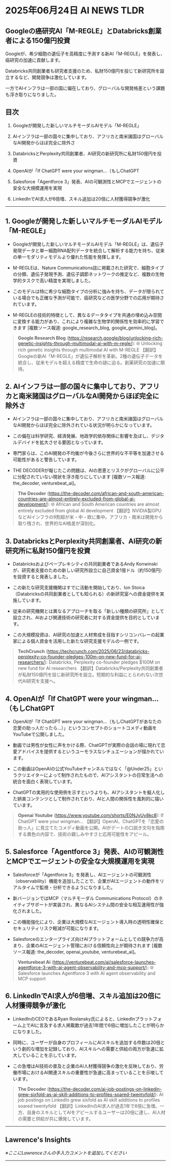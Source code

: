 # 2025年06月24日 AI NEWS TLDR

## Googleの癌研究AI「M-REGLE」とDatabricks創業者による150億円投資

Googleが、希少細胞の遺伝子を高精度に予測する新AI「M-REGLE」を発表し、癌研究の加速に貢献します。

Databricks共同創業者も研究者支援のため、私財150億円を投じて新研究所を設立するなど、開発競争は激化しています。

一方でAIインフラは一部の国に偏在しており、グローバルな開発格差という課題も浮き彫りになりました。

## 目次

1. Googleが開発した新しいマルチモーダルAIモデル「M-REGLE」

2. AIインフラは一部の国々に集中しており、アフリカと南米諸国はグローバルなAI開発からほぼ完全に除外さ

3. DatabricksとPerplexity共同創業者、AI研究の新研究所に私財150億円を投資

4. OpenAIが「If ChatGPT were your wingman...（もしChatGPT

5. Salesforce「Agentforce 3」発表、AIの可観測性とMCPでエージェントの安全な大規模運用を実現

6. LinkedInでAI求人が6倍増、スキル追加は20倍に人材獲得競争が激化

---

## 1. Googleが開発した新しいマルチモーダルAIモデル「M-REGLE」

- Googleが開発した新しいマルチモーダルAIモデル「M-REGLE」は、遺伝子発現データと単一細胞RNA配列データを統合して解析する能力を持ち、従来の単一モダリティモデルより優れた性能を発揮します。

- M-REGLEは、Nature Communications誌に掲載された研究で、細胞タイプの分類、遺伝子発現予測、遺伝子調節ネットワークの推定など、複数の生物学的タスクで高い精度を実現しました。

- このモデルは特に希少な細胞タイプの分析に強みを持ち、データが限られている場合でも正確な予測が可能で、癌研究などの医学分野での応用が期待されています。

- M-REGLEの技術的特徴として、異なるデータタイプを共通の埋め込み空間に変換する能力があり、これにより複雑な生物学的関係性を効率的に学習できます [複数ソース報道: google_research_blog, google_gemini_blog]。

> **Google Research Blog** (https://research.google/blog/unlocking-rich-genetic-insights-through-multimodal-ai-with-m-regle/): 🌐 Unlocking rich genetic insights through multimodal AI with M-REGLE
> 【翻訳】Googleの新AI「M-REGLE」が遺伝子解析を革新。2種の遺伝子データを統合し、従来モデルを超える精度で生命の謎に迫る。創薬研究の加速に期待。

## 2. AIインフラは一部の国々に集中しており、アフリカと南米諸国はグローバルなAI開発からほぼ完全に除外さ

- AIインフラは一部の国々に集中しており、アフリカと南米諸国はグローバルなAI開発からほぼ完全に除外されている状況が明らかになっています。

- この偏在は科学研究、経済発展、地政学的依存関係に影響を及ぼし、デジタルデバイドを拡大させる要因となっています。

- 専門家らは、このAI開発の不均衡が今後さらに世界的な不平等を加速させる可能性があると警告しています。

- THE DECODERが報じたこの問題は、AIの恩恵とリスクがグローバルに公平に分配されていない現状を浮き彫りにしています [複数ソース報道: the_decoder, venturebeat_ai]。

> **The Decoder** (https://the-decoder.com/african-and-south-american-countries-are-almost-entirely-excluded-from-global-ai-development/): 🌐 African and South American countries are almost entirely excluded from global AI development
> 【翻訳】NVIDIA製GPUなどAIインフラの9割超が米・中・欧に集中。アフリカ・南米は開発から取り残され、世界的なAI格差が深刻化。

## 3. DatabricksとPerplexity共同創業者、AI研究の新研究所に私財150億円を投資

- Databricksおよびペープレキシティの共同創業者であるAndy Konwinskiが、研究者支援のための新しい研究所設立に自己資金1億ドル（約150億円）を投資すると発表しました。

- この新たな研究支援機関はすでに活動を開始しており、Ion Stoica（Databricksの共同創業者としても知られる）の新研究室への資金提供を実施しています。

- 従来の研究機関とは異なるアプローチを取る「新しい種類の研究所」として設立され、AIおよび関連技術の研究者に対する資金提供を目的としています。

- この大規模投資は、AI研究の加速と人材育成を目指すシリコンバレーの起業家による個人資金を活用した新たな研究支援モデルの一例です。

> **TechCrunch** (https://techcrunch.com/2025/06/23/databricks-perplexity-co-founder-pledges-100m-on-new-fund-for-ai-researchers/): Databricks, Perplexity co-founder pledges $100M on new fund for AI researchers
> 【翻訳】Databricks/Perplexity共同創業者が私財150億円を投じ新研究所を設立。短期的な利益にとらわれない次世代AI研究を支援へ。

## 4. OpenAIが「If ChatGPT were your wingman...（もしChatGPT

- OpenAIが「If ChatGPT were your wingman...（もしChatGPTがあなたの恋愛の助っ人だったら...）」というコンセプトのショートコメディ動画をYouTubeで公開しました。

- 動画では男性が女性に声をかける際、ChatGPTが実際の会話の場に現れて恋愛アドバイスを提供するというユーモラスなシチュエーションが描かれています。

- この動画はOpenAIの公式YouTubeチャンネルではなく「@Under25」というクリエイターによって制作されたもので、AIアシスタントの日常生活への統合を面白く表現しています。

- ChatGPTの実用的な使用例を示すというよりも、AIアシスタントを擬人化した娯楽コンテンツとして制作されており、AIと人間の関係性を風刺的に描いています。

> **Openai Youtube** (https://www.youtube.com/shorts/E0NJyUy8kc8): If ChatGPT were your wingman…
> 【翻訳】OpenAI、ChatGPTを「恋愛の助っ人」に見立てたコメディ動画を公開。AIがデートの口説き文句を指南する異色の内容で、技術の親しみやすさと応用可能性をアピール。

## 5. Salesforce「Agentforce 3」発表、AIの可観測性とMCPでエージェントの安全な大規模運用を実現

- Salesforceが「Agentforce 3」を発表し、AIエージェントの可観測性（observability）機能を追加したことで、企業がAIエージェントの動作をリアルタイムで監視・分析できるようになりました。

- 新バージョンではMCP（マルチモーダル Communications Protocol）のネイティブサポートが実装され、異なるAIシステム間の安全な相互運用性が強化されました。

- この機能強化により、企業は大規模なAIエージェント導入時の透明性確保とセキュリティリスク軽減が可能になります。

- Salesforceのエンタープライズ向けAIプラットフォームとしての競争力が高まり、企業のAIエージェント管理における信頼性向上が期待されます [複数ソース報道: the_decoder, openai_youtube, venturebeat_ai]。

> **Venturebeat Ai** (https://venturebeat.com/ai/salesforce-launches-agentforce-3-with-ai-agent-observability-and-mcp-support/): 🌐 Salesforce launches Agentforce 3 with AI agent observability and MCP support

## 6. LinkedInでAI求人が6倍増、スキル追加は20倍に人材獲得競争が激化

- LinkedInのCEOであるRyan Roslansky氏によると、LinkedInプラットフォーム上でAIに言及する求人掲載数が過去1年間で6倍に増加したことが明らかになりました。

- 同時に、ユーザーが自身のプロフィールにAIスキルを追加する件数は20倍という劇的な増加を記録しており、AIスキルへの需要と供給の両方が急速に拡大していることを示しています。

- この急増はAI技術の普及と企業のAI人材獲得競争の激化を反映しており、労働市場におけるAI関連スキルの重要性が急速に高まっていることを示唆しています。

> **The Decoder** (https://the-decoder.com/ai-job-postings-on-linkedin-grew-sixfold-as-ai-skill-additions-to-profiles-soared-twentyfold/): AI job postings on LinkedIn grew sixfold as AI skill additions to profiles soared twentyfold
> 【翻訳】LinkedInのAI求人が過去1年で6倍に急増。一方、自身のスキルとしてAIをアピールするユーザーは20倍に達し、AI人材の需要と供給が共に爆発しています。

---

## Lawrence's Insights

*※ここにLawrenceさんの手入力コメントを追加してください*

---